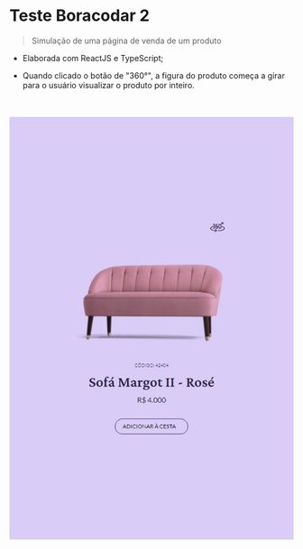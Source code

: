 <h1>Teste Boracodar 2</h1>

>Simulação de uma página de venda de um produto

- Elaborada com ReactJS e TypeScript;

- Quando clicado o botão de "360°", a figura do produto começa a girar para o usuário visualizar o produto por inteiro.

<br />
<br />
<img src="./src/assets/page.jpeg" />